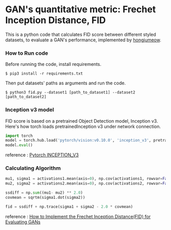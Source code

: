 # GAN's quantitative metric: Frechet Inception Distance, FID

This is a python code that calculates FID score between different styled datasets, to evaluate a GAN's performance, implemented by [hongjumeow](https://github.com/hongjumeow).


### How to Run code

Before running the code, install requirements.

```
$ pip3 install -r requirements.txt
```

Then put datasets' paths as arguments and run the code.

```
$ python3 fid.py --dataset1 [path_to_dataset1] --dataset2 [path_to_dataset2]
```


### Inception v3 model

FID score is based on a pretrained Object Detection model, Inception v3.
Here's how torch loads pretrainedInception v3 under network connection.

```Python
import torch
model = torch.hub.load('pytorch/vision:v0.10.0', 'inception_v3', pretrained=True)
model.eval()
```

reference : 
[Pytorch INCEPTION_V3](https://pytorch.org/hub/pytorch_vision_inception_v3/)<br>


### Calculating Algorithm

```Python
mu1, sigma1 = activations1.mean(axis=0), np.cov(activations1, rowvar=False)
mu2, sigma2 = activations2.mean(axis=0), np.cov(activations2, rowvar=False)

ssdiff = np.sum((mu1- mu2) ** 2.0)
covmean = sqrtm(sigma1.dot(sigma2))

fid = ssdiff + np.trace(sigma1 + sigma2 - 2.0 * covmean)
```

reference : 
[How to Implement the Frechet Inception Distance(FID) for Evaluating GANs](https://machinelearningmastery.com/how-to-implement-the-frechet-inception-distance-fid-from-scratch/)<br>

